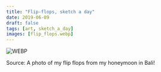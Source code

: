 ```yaml
---
title: "Flip-flops, sketch a day"
date: 2019-06-09
draft: false
tags: [art, sketch_a_day]
images: [flip_flops.webp]
---
```


![WEBP](flip_flops.webp "Magical")

Source: A photo of my flip flops from my honeymoon in Bali!
